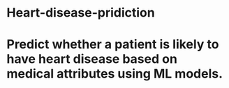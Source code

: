 # Heart-disease-pridiction
# Predict whether a patient is likely to have heart disease based on medical attributes using ML models.
